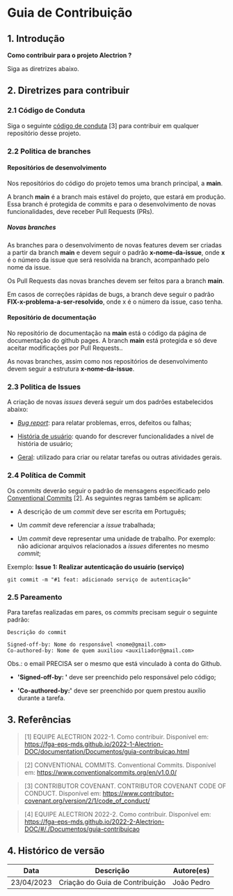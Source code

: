 # Guia de Contribuição

## 1. Introdução

**Como contribuir para o projeto Alectrion ?**

Siga as diretrizes abaixo.

## 2. Diretrizes para contribuir

### 2.1 Código de Conduta

Siga o seguinte [código de conduta](https://www.contributor-covenant.org/version/2/1/code_of_conduct/) [3] para contribuir em qualquer repositório desse projeto.

### 2.2 Politica de branches

#### Repositórios de desenvolvimento

Nos repositórios do código do projeto temos uma branch principal, a **main**. 

A branch **main** é a branch mais estável do projeto, que estará em produção. Essa branch é protegida de commits e para o desenvolvimento de novas funcionalidades, deve receber Pull Requests (PRs).

##### Novas branches

As branches para o desenvolvimento de novas features devem ser criadas a partir da branch **main** e devem seguir o padrão **x-nome-da-issue**, onde **x** é o número da issue que será resolvida na branch, acompanhado pelo nome da issue.

Os Pull Requests das novas branches devem ser feitos para a branch **main**.

Em casos de correções rápidas de bugs, a branch  deve seguir o padrão **FIX-x-problema-a-ser-resolvido**, onde x é o número da issue, caso tenha.

#### Repositório de documentação

No repositório de documentação na **main** está o código da página de documentação do github pages. A branch **main** está protegida e só deve aceitar modificações por Pull Requests..

As novas branches, assim como nos repositórios de desenvolvimento devem seguir a estrutura **x-nome-da-issue**.

### 2.3 Politica de Issues

A criação de novas _issues_ deverá seguir um dos padrões estabelecidos abaixo:

- [_Bug report_](https://github.com/fga-eps-mds/2023-1-Alectrion-DOC/blob/main/.github/ISSUE_TEMPLATE/bug_report.md): para relatar problemas, erros, defeitos ou falhas;

- [História de usuário](https://github.com/fga-eps-mds/2023-1-Alectrion-DOC/blob/main/.github/ISSUE_TEMPLATE/hist-ria-de-usu-rio--us-s-.md): quando for descrever funcionalidades a nível de história de usuário;

- [Geral](https://github.com/fga-eps-mds/2023-1-Alectrion-DOC/blob/main/.github/ISSUE_TEMPLATE/geral.md): utilizado para criar ou relatar tarefas ou outras atividades gerais.

### 2.4 Política de Commit

Os _commits_ deverão seguir o padrão de mensagens especificado pelo [Conventional Commits](https://www.conventionalcommits.org/en/v1.0.0/) [2]. As seguintes regras também se aplicam:

- A descrição de um _commit_ deve ser escrita em Português;

- Um _commit_ deve referenciar a _issue_ trabalhada;

- Um _commit_ deve representar uma unidade de trabalho. Por exemplo: não adicionar arquivos relacionados a _issues_ diferentes no mesmo _commit_;

Exemplo: **Issue 1: Realizar autenticação do usuário (serviço)**

```
git commit -m "#1 feat: adicionado serviço de autenticação"
```

### 2.5 Pareamento

Para tarefas realizadas em pares, os _commits_ precisam seguir o seguinte padrão:

```
Descrição do commit

Signed-off-by: Nome do responsável <nome@gmail.com>
Co-authored-by: Nome de quem auxiliou <auxiliador@gmail.com>
```

Obs.: o email PRECISA ser o mesmo que está vinculado à conta do Github.

- **'Signed-off-by: '** deve ser preenchido pelo responsável pelo código;

- **'Co-authored-by:'** deve ser preenchido por quem prestou auxílio durante a tarefa.

## 3. Referências

> [1] EQUIPE ALECTRION 2022-1. Como contribuir. Disponível em: https://fga-eps-mds.github.io/2022-1-Alectrion-DOC/documentation/Documentos/guia-contribuicao.html

> [2] CONVENTIONAL COMMITS. Conventional Commits. Disponível em: https://www.conventionalcommits.org/en/v1.0.0/

> [3] CONTRIBUTOR COVENANT. CONTRIBUTOR COVENANT CODE OF CONDUCT. Disponível em: https://www.contributor-covenant.org/version/2/1/code_of_conduct/

> [4] EQUIPE ALECTRION 2022-2. Como contribuir. Disponível em: https://fga-eps-mds.github.io/2022-2-Alectrion-DOC/#/./Documentos/guia-contribuicao


## 4. Histórico de versão

|**Data**|**Descrição**|**Autore(es)**|
|--------|-------------|--------------|
|23/04/2023| Criação do Guia de Contribuição | João Pedro |